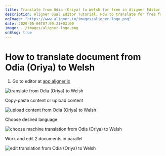 ```yaml
---
title: Translate from Odia (Oriya) to Welsh for free in Aligner Editor
description: Aligner Dual Editor Tutorial. How to translate for free from Odia (Oriya) to Welsh. Aligner is multilingual document management platform. 
ogImage: "https://www.aligner.io/images/aligner-logo.png"
date: 2020-05-06T07:09:21+03:00
image: ../images/aligner-logo.png
onBlog: true
---
```


# How to translate document from Odia (Oriya) to Welsh

1. Go to editor at [app.aligner.io](https://app.aligner.io "Aligner App web page")

![translate from Odia (Oriya) to Welsh](../aligner-blank-editor.png "translate from Odia (Oriya) to Welsh")

Copy-paste content or upload content

![upload content from Odia (Oriya) to Welsh](../aligner-uploaded-document.png "upload content from Odia (Oriya) to Welsh")

Choose desired language

![choose machine translation from Odia (Oriya) to Welsh](../aligner-language-dropdown.png "choose machine translation from Odia (Oriya) to Welsh")

Work and edit 2 documents in parallel

![edit translation from Odia (Oriya) to Welsh](../aligner-double-sitded-editor.png "edit translation from Odia (Oriya) to Welsh")

